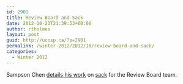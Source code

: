```yaml
---
id: 2901
title: Review Board and Sack
date: 2012-10-23T21:39:53+00:00
author: rtholmes
layout: post
guid: http://ucosp.ca/?p=2901
permalink: /winter-2012/2012/10/review-board-and-sack/
categories:
  - Winter 2012
---
```

Sampson Chen [details his work](https://reviewboardstudents.wordpress.com/2012/10/22/ucosp-blog-post-sack-and-other-developer-shortcuts/) on [sack](https://github.com/sampson-chen/sack) for the Review Board team.